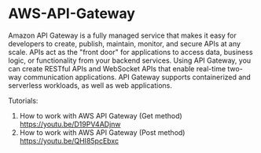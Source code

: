 # AWS-API-Gateway
Amazon API Gateway is a fully managed service that makes it easy for developers to create, publish, maintain, monitor, and secure APIs at any scale. APIs act as the "front door" for applications to access data, business logic, or functionality from your backend services. Using API Gateway, you can create RESTful APIs and WebSocket APIs that enable real-time two-way communication applications. API Gateway supports containerized and serverless workloads, as well as web applications.

Tutorials:
1. How to work with AWS API Gateway (Get method) https://youtu.be/D19PV4ADjnw
2. How to work with AWS API Gateway (Post method) https://youtu.be/QHI85pcEbxc
